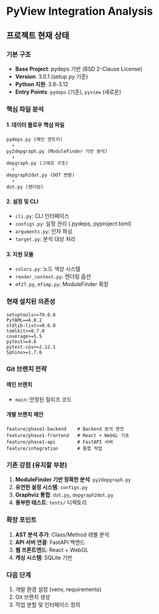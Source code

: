 # PyView Integration Analysis

## 프로젝트 현재 상태

### 기본 구조
- **Base Project**: pydeps 기반 (BSD 2-Clause License)
- **Version**: 3.0.1 (setup.py 기준)
- **Python 지원**: 3.8-3.12
- **Entry Points**: `pydeps` (기존), `pyview` (새로운)

### 핵심 파일 분석

#### 1. 데이터 플로우 핵심 파일
```
pydeps.py (메인 엔트리) 
  ↓
py2depgraph.py (ModuleFinder 기반 분석)
  ↓  
depgraph.py (그래프 구조)
  ↓
depgraph2dot.py (DOT 변환)
  ↓
dot.py (렌더링)
```

#### 2. 설정 및 CLI
- `cli.py`: CLI 인터페이스
- `configs.py`: 설정 관리 (.pydeps, pyproject.toml)
- `arguments.py`: 인자 파싱
- `target.py`: 분석 대상 처리

#### 3. 지원 모듈
- `colors.py`: 노드 색상 시스템
- `render_context.py`: 렌더링 옵션
- `mf27.py`, `mfimp.py`: ModuleFinder 확장

### 현재 설치된 의존성
```
setuptools>=70.0.0
PyYAML==6.0.2
stdlib-list>=0.6.0
tomlkit>=0.7.0
coverage>=5.5
pytest>=4.6
pytest-cov>=2.12.1
Sphinx>=1.7.6
```

### Git 브랜치 전략

#### 메인 브랜치
- `main`: 안정된 릴리즈 코드

#### 개발 브랜치 제안
```
feature/phase1-backend    # Backend 분석 엔진
feature/phase1-frontend   # React + WebGL 기초
feature/phase1-api        # FastAPI 서버
feature/integration       # 통합 작업
```

### 기존 강점 (유지할 부분)
1. **ModuleFinder 기반 정확한 분석**: `py2depgraph.py`
2. **유연한 설정 시스템**: `configs.py`  
3. **Graphviz 통합**: `dot.py`, `depgraph2dot.py`
4. **풍부한 테스트**: `tests/` 디렉토리

### 확장 포인트
1. **AST 분석 추가**: Class/Method 레벨 분석
2. **API 서버 연결**: FastAPI 백엔드
3. **웹 프론트엔드**: React + WebGL
4. **캐싱 시스템**: SQLite 기반

### 다음 단계
1. 개발 환경 설정 (venv, requirements)
2. Git 브랜치 생성
3. 작업 분할 및 인터페이스 정의